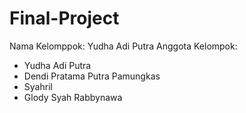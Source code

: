 # Final-Project
Nama Kelomppok: Yudha Adi Putra
Anggota Kelompok:
- Yudha Adi Putra
- Dendi Pratama Putra Pamungkas
- Syahril
- Glody Syah Rabbynawa

